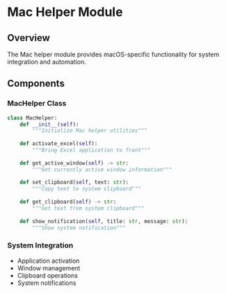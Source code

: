 # Mac Helper Module

## Overview
The Mac helper module provides macOS-specific functionality for system integration and automation.

## Components

### MacHelper Class
```python
class MacHelper:
    def __init__(self):
        """Initialize Mac helper utilities"""
    
    def activate_excel(self):
        """Bring Excel application to front"""
    
    def get_active_window(self) -> str:
        """Get currently active window information"""
    
    def set_clipboard(self, text: str):
        """Copy text to system clipboard"""
    
    def get_clipboard(self) -> str:
        """Get text from system clipboard"""
    
    def show_notification(self, title: str, message: str):
        """Show system notification"""
```

### System Integration
- Application activation
- Window management
- Clipboard operations
- System notifications 